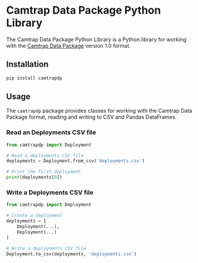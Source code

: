 # Camtrap Data Package Python Library

The Camtrap Data Package Python Library is a Python library for working with the [Camtrap Data Package](https://camtrap-dp.tdwg.org/) version 1.0 format.

## Installation

```bash
pip install camtrapdp
```

## Usage

The `camtrapdp` package provides classes for working with the Camtrap Data Package format, reading and writing to CSV and Pandas DataFrames.

### Read an Deployments CSV file

```python
from camtrapdp import Deployment

# Read a deployments CSV file
deployments = Deployment.from_csv('deployments.csv')

# Print the first deployment
print(deployments[0])
```

### Write a Deployments CSV file

```python
from camtrapdp import Deployment

# Create a deployment
deployments = [
    Deployment(...),
    Deployment(...)
]

# Write a deployments CSV file
Deployment.to_csv(deployments, 'deployments.csv')
```
